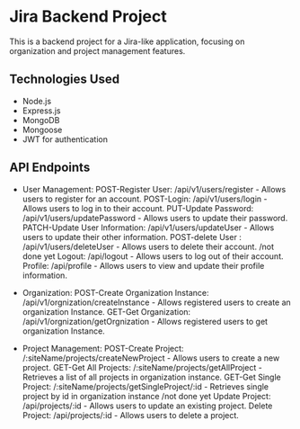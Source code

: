 # Jira Backend Project

This is a backend project for a Jira-like application, focusing on organization and project management features.

## Technologies Used

- Node.js
- Express.js
- MongoDB
- Mongoose
- JWT for authentication

## API Endpoints

- User Management:
POST-Register User: /api/v1/users/register - Allows users to register for an account.
POST-Login: /api/v1/users/login - Allows users to log in to their account.
PUT-Update Password: /api/v1/users/updatePassword - Allows users to update their password.
PATCH-Update User Information: /api/v1/users/updateUser - Allows users to update their other information.
POST-delete User : /api/v1/users/deleteUser - Allows users to delete their account.
/not done yet
Logout: /api/logout - Allows users to log out of their account.
Profile: /api/profile - Allows users to view and update their profile information.

- Organization:
POST-Create Organization Instance: /api/v1/orgnization/createInstance - Allows registered users to create an organization Instance.
GET-Get Organization: /api/v1/orgnization/getOrgnization - Allows registered users to get organization Instance.

- Project Management:
POST-Create Project: /:siteName/projects/createNewProject - Allows users to create a new project.
GET-Get All Projects: /:siteName/projects/getAllProject - Retrieves a list of all projects in organization instance.
GET-Get Single Project: /:siteName/projects/getSingleProject/:id - Retrieves single project by id in organization instance
/not done yet
Update Project: /api/projects/:id - Allows users to update an existing project.
Delete Project: /api/projects/:id - Allows users to delete a project.

